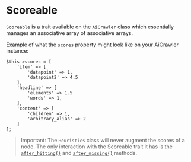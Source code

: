 # Scoreable

`Scoreable` is a trait available on the `AiCrawler` class which essentially manages an associative array of associative arrays.


Example of what the `scores` property might look like on your AiCrawler instance:
```
$this->scores = [
    'item' => [
        'datapoint' => 1,
        'datapoint2' => 4.5
    ],
    'headline' => [
        'elements' => 1.5
        'words' => 1,
    ],
    'content' => [
        'children' => 1,
        'arbitrary_alias' => 2
    ]
];
```

>Important: The `Heuristics` class will never augment the scores of a node. The only interaction with the Scoreable trait it has is the [`after_hitting()`](Heuristics/after_hitting.md) and [`after_missing()`](Heuristics/after_missing.md) methods.


